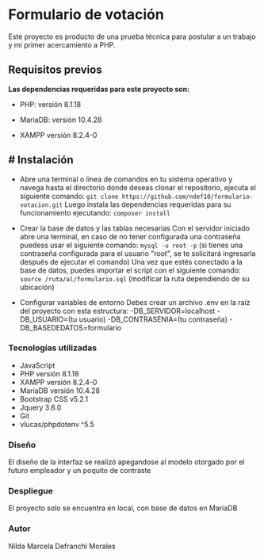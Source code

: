 # **Formulario de votación**

Este proyecto es producto de una prueba técnica para postular a un trabajo y mi primer acercamiento a PHP. 

## **Requisitos previos**

__Las dependencias requeridas para este proyecto son:__

- PHP: versión 8.1.18 

- MariaDB: versión 10.4.28

- XAMPP versión 8.2.4-0 

## # Instalación

- Abre una terminal o línea de comandos en tu sistema operativo y navega hasta el directorio donde deseas clonar el repositorio, ejecuta el siguiente comando: `git clone https://github.com/ndef10/formulario-votacion.git`
Luego instala las dependencias requeridas para su funcionamiento ejecutando: `composer install`

-  Crear la base de datos y las tablas necesarias
Con el servidor iniciado abre una terminal, en caso de no tener configurada una contraseña puedess usar el siguiente comando: `mysql -u root -p` (si tienes una contraseña configurada para el usuario "root", se te solicitará ingresarla después de ejecutar el comando)
Una vez que estés conectado a la base de datos, puedes importar el script con el siguiente comando: `source /ruta/al/formulario.sql`
    (modificar la ruta dependiendo de su ubicación)


- Configurar variables de entorno
Debes crear un archivo .env en la raíz del proyecto con esta estructura:
    -DB_SERVIDOR=localhost
    -DB_USUARIO=(tu usuario)
    -DB_CONTRASENIA=(tu contraseña)
    -DB_BASEDEDATOS=formulario



### **Tecnologías utilizadas**

- JavaScript
- PHP versión 8.1.18
- XAMPP versión 8.2.4-0
- MariaDB versión 10.4.28
- Bootstrap CSS v5.2.1
- Jquery 3.6.0 
- Git
- vlucas/phpdotenv ^5.5

### **Diseño**

El diseño de la interfaz se realizó apegandose al modelo otorgado por el futuro empleador y un poquito de contraste


### **Despliegue**

El proyecto solo se encuentra en local, con base de datos en MariaDB


### **Autor**

Nilda Marcela Defranchi Morales